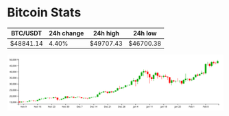 # Bitcoin Stats

BTC/USDT|24h change|24h high|24h low|
|---|---|---|---|
|$48841.14|4.40%|$49707.43|$46700.38|

<img src="./chart.svg">
